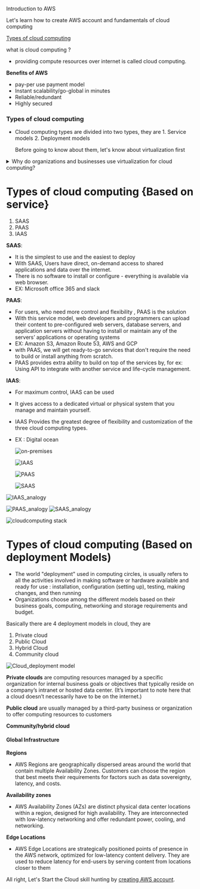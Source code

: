 Introduction to AWS

Let's learn how to create AWS account and fundamentals of cloud computing 

[Types of cloud computing](#types-of-cloud-computing)

what is cloud computing ?
- providing compute resources over internet is called cloud computing.

**Benefits of AWS**
- pay-per use payment model
- Instant scalability/go-global in minutes
- Reliable/redundant
- Highly secured
  

### Types of cloud computing

- Cloud computing types are divided into two types, they are 1. Service models 2. Deployment models
  
  Before going to know about them, let's know about virtualization first
<details>
<summary>Why do organizations and businesses use virtualization for cloud computing? </summary><br><b>

using virtualization increases the efficient use of hardware, which in turn lowers the cost of building, sustaining, and hosting computers in data centers as a cloud service. Virtualization products are therefore extremely important to businesses operating private or public clouds.
</b></details>


# Types of cloud computing {Based on service}
1. SAAS
2. PAAS
3. IAAS
   
**SAAS**:
- It is the simplest to use and the easiest to deploy
- With SAAS, Users have direct, on-demand access to shared applications and data over the internet.
- There is no software to install or configure - everything is available via web browser.
- EX: Microsoft office 365 and slack

**PAAS**:
- For users, who need more control and flexibility , PAAS is the solution
- With this service model, web developers and programmers can upload their content to pre-configured web servers, database servers, and application servers without having to install or maintain any of the servers’ applications or operating systems
- EX: Amazon S3, Amazon Route 53, AWS and GCP 
- with PAAS, we will get ready-to-go services that don't require the need to build or install anything from scratch.
- PAAS provides extra ability to build on top of the services by, for ex: Using API to integrate with another service and life-cycle management.

**IAAS**:
- For maximum control, IAAS can be used
- It gives access to a dedicated virtual or physical system that you manage and maintain yourself.
- IAAS Provides the greatest degree of flexibility and customization of the three cloud computing types.
- EX : Digital ocean
  
  ![on-premises](https://github.com/Charan-happy/AWS-Devops_Zero-to-Hero/blob/main/Images/on-Premises.png)

  ![IAAS](https://github.com/Charan-happy/AWS-Devops_Zero-to-Hero/blob/main/Images/IAAS.png)

  ![PAAS](https://github.com/Charan-happy/AWS-Devops_Zero-to-Hero/blob/main/Images/PAAS.png)

  ![SAAS](https://github.com/Charan-happy/AWS-Devops_Zero-to-Hero/blob/main/Images/SAAS.png)

![IAAS_analogy](https://github.com/Charan-happy/AWS-Devops_Zero-to-Hero/blob/main/Images/IAAS_analogy.png)

![PAAS_analogy](https://github.com/Charan-happy/AWS-Devops_Zero-to-Hero/blob/main/Images/PAAS_analogy.png)
![SAAS_analogy](https://github.com/Charan-happy/AWS-Devops_Zero-to-Hero/blob/main/Images/SAAS_analogy.png)

![cloudcomputing stack](https://github.com/Charan-happy/AWS-Devops_Zero-to-Hero/blob/main/Images/Types%20of%20Cloud%20Computing%20Stack.png)

# Types of cloud computing (Based on deployment Models)
- The world "deployment" used in computing circles, is usually refers to all the activities involved in making software or hardware available and ready for use : installation, configuration (setting up), testing, making changes, and then running
- Organizations choose among the different models based on their business goals, computing, networking and storage requirements and budget.

Basically there are 4 deployment models in cloud, they are

1. Private cloud
2. Public Cloud
3. Hybrid Cloud
4. Community cloud

![Cloud_deployment model](https://github.com/Charan-happy/AWS-Devops_Zero-to-Hero/blob/main/Images/Cloud%20Deployment%20Model.png)

**Private clouds** are computing resources managed by a specific organization for internal business goals or objectives that typically reside on a company’s intranet or hosted data center. (It’s important to note here that a cloud doesn’t necessarily have to be on the internet.) 

**Public cloud** are usually managed by a third-party business or organization to offer computing resources to customers

**Community/hybrid cloud**

#### Global Infrastructure

 **Regions**
 - AWS Regions are geographically dispersed areas around the world that contain multiple Availability Zones. Customers can choose the region that best meets their requirements for factors such as data sovereignty, latency, and costs. 

  **Availability zones**
  - AWS Availability Zones (AZs) are distinct physical data center locations within a region, designed for high availability. They are interconnected with low-latency networking and offer redundant power, cooling, and networking. 

  **Edge Locations**
  - AWS Edge Locations are strategically positioned points of presence in the AWS network, optimized for low-latency content delivery. They are used to reduce latency for end-users by serving content from locations closer to them


All right, Let's Start the Cloud skill hunting by [creating AWS account](https://charanwrites.hashnode.dev/how-to-create-free-tier-aws-account).

